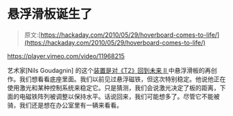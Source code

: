 # 悬浮滑板诞生了

> 原文:[https://hackaday.com/2010/05/29/hoverboard-comes-to-life/](https://hackaday.com/2010/05/29/hoverboard-comes-to-life/)

<https://player.vimeo.com/video/11968215>

</div> <p>艺术家[Nils Goudagnin] 的这个<a href="http://dvice.com/archives/2010/05/artsy-back-to-t.php" target="_blank">装置是对《T2》回到未来 II </a>中悬浮滑板的再创作。我们想看看底座里面。我们以前见过悬浮磁铁，但这次特别稳定。他说他正在使用激光和某种控制系统来稳定它。只是猜测，我们会说激光决定了板的距离，下面的电磁铁阵列被调整以保持水平。话说回来，我们可能想多了。尽管它不能被骑，我们还是想在办公室里有一辆来看看。</p> </body> </html>